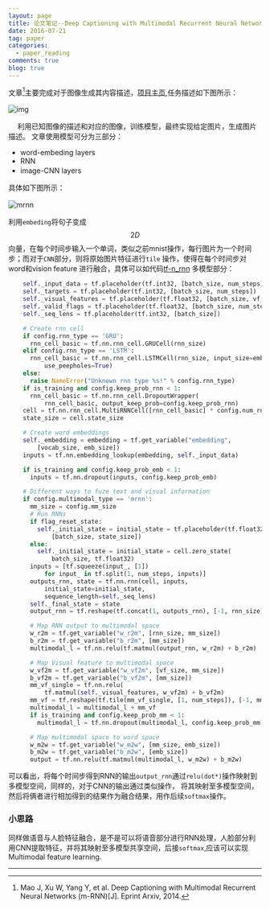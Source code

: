 ```yaml
---
layout: page
title: 论文笔记--Deep Captioning with Multimodal Recurrent Neural Networks(m-RNN)
date: 2016-07-21
tag: paper
categories: 
  - paper_reading
comments: true
blog: true
---
```

文章[^1]主要完成对于图像生成其内容描述，[项目主页](http://www.stat.ucla.edu/~junhua.mao/m-RNN.html),任务描述如下图所示：　　

![img]({{site.postimg}}/m-RNN/word_img.png)　  


　
利用已知图像的描述和对应的图像，训练模型，最终实现给定图片，生成图片描述。
文章使用模型可分为三部分：　　

* word-embeding layers
* RNN
* image-CNN layers　

具体如下图所示：　　


![mrnn]({{site.postimg}}/m-RNN/mrnn.png)　　


利用`embeding`将句子变成$$2D$$向量，在每个时间步输入一个单词，类似之前mnist操作，每行图片为一个时间步；而对于`CNN`部分，则将原始图片特征进行`tile`
操作，使得在每个时间步对word和vision feature 进行融合，具体可以如代码[tf-n_rnn](https://github.com/mjhucla/TF-mRNN/blob/master/py_lib/tf_mrnn_model.py)
多模型部分：　　


``` python
    self._input_data = tf.placeholder(tf.int32, [batch_size, num_steps])
    self._targets = tf.placeholder(tf.int32, [batch_size, num_steps])
    self._visual_features = tf.placeholder(tf.float32, [batch_size, vf_size])
    self._valid_flags = tf.placeholder(tf.float32, [batch_size, num_steps])
    self._seq_lens = tf.placeholder(tf.int32, [batch_size])

    # Create rnn cell
    if config.rnn_type == 'GRU':
      rnn_cell_basic = tf.nn.rnn_cell.GRUCell(rnn_size)
    elif config.rnn_type == 'LSTM':
      rnn_cell_basic = tf.nn.rnn_cell.LSTMCell(rnn_size, input_size=emb_size,
          use_peepholes=True)
    else:
      raise NameError("Unknown rnn type %s!" % config.rnn_type)
    if is_training and config.keep_prob_rnn < 1:
      rnn_cell_basic = tf.nn.rnn_cell.DropoutWrapper(
          rnn_cell_basic, output_keep_prob=config.keep_prob_rnn)
    cell = tf.nn.rnn_cell.MultiRNNCell([rnn_cell_basic] * config.num_rnn_layers)
    state_size = cell.state_size

    # Create word embeddings
    self._embedding = embedding = tf.get_variable("embedding",
        [vocab_size, emb_size])
    inputs = tf.nn.embedding_lookup(embedding, self._input_data)

    if is_training and config.keep_prob_emb < 1:
      inputs = tf.nn.dropout(inputs, config.keep_prob_emb)

    # Different ways to fuze text and visual information
    if config.multimodal_type == 'mrnn':
      mm_size = config.mm_size
      # Run RNNs
      if flag_reset_state:
        self._initial_state = initial_state = tf.placeholder(tf.float32,
            [batch_size, state_size])
      else:
        self._initial_state = initial_state = cell.zero_state(
            batch_size, tf.float32)
      inputs = [tf.squeeze(input_, [1])
          for input_ in tf.split(1, num_steps, inputs)]
      outputs_rnn, state = tf.nn.rnn(cell, inputs,
          initial_state=initial_state,
          sequence_length=self._seq_lens)
      self._final_state = state
      output_rnn = tf.reshape(tf.concat(1, outputs_rnn), [-1, rnn_size])

      # Map RNN output to multimodal space
      w_r2m = tf.get_variable("w_r2m", [rnn_size, mm_size])
      b_r2m = tf.get_variable("b_r2m", [mm_size])
      multimodal_l = tf.nn.relu(tf.matmul(output_rnn, w_r2m) + b_r2m)

      # Map Visual feature to multimodal space
      w_vf2m = tf.get_variable("w_vf2m", [vf_size, mm_size])
      b_vf2m = tf.get_variable("b_vf2m", [mm_size])
      mm_vf_single = tf.nn.relu(
          tf.matmul(self._visual_features, w_vf2m) + b_vf2m)
      mm_vf = tf.reshape(tf.tile(mm_vf_single, [1, num_steps]), [-1, mm_size])
      multimodal_l = multimodal_l + mm_vf
      if is_training and config.keep_prob_mm < 1:
        multimodal_l = tf.nn.dropout(multimodal_l, config.keep_prob_mm)

      # Map multimodal space to word space
      w_m2w = tf.get_variable("w_m2w", [mm_size, emb_size])
      b_m2w = tf.get_variable("b_m2w", [emb_size])
      output = tf.nn.relu(tf.matmul(multimodal_l, w_m2w) + b_m2w)
```  

可以看出，将每个时间步得到RNN的输出`output_rnn`通过`relu(dot*)`操作映射到多模型空间，同样的，对于CNN的输出通过类似操作，
将其映射至多模型空间，然后将俩者进行相加得到的结果作为融合结果，用作后续`softmax`操作。

### 小思路
同样做语音与人脸特征融合，是不是可以将语音部分进行RNN处理，人脸部分利用CNN提取特征，并将其映射至多模型共享空间，后接`softmax`,应该可以实现
Multimodal feature learning.

----
[^1]: Mao J, Xu W, Yang Y, et al. Deep Captioning with Multimodal Recurrent Neural Networks (m-RNN)[J]. Eprint Arxiv, 2014.
